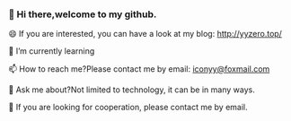 ###  👋 Hi there,welcome to my github.

<!--
**yyszero/yyszero** is a ✨ _special_ ✨ repository because its `README.md` (this file) appears on your GitHub profile.

Here are some ideas to get you started:

- 🔭 I’m currently working on ...
- 🌱 I’m currently learning ...
- 👯 I’m looking to collaborate on ...
- 🤔 I’m looking for help with ...
- 💬 Ask me about ...
- 📫 How to reach me: ...
- 😄 Pronouns: ...
- ⚡ Fun fact: ...
-->
😄 If you are interested, you can have a look at my blog: http://yyzero.top/

🌱 I’m currently learning 

📫 How to reach me?Please contact me by email: iconyy@foxmail.com

💬 Ask me about?Not limited to technology, it can be in many ways.

👯 If you are looking for cooperation, please contact me by email.

